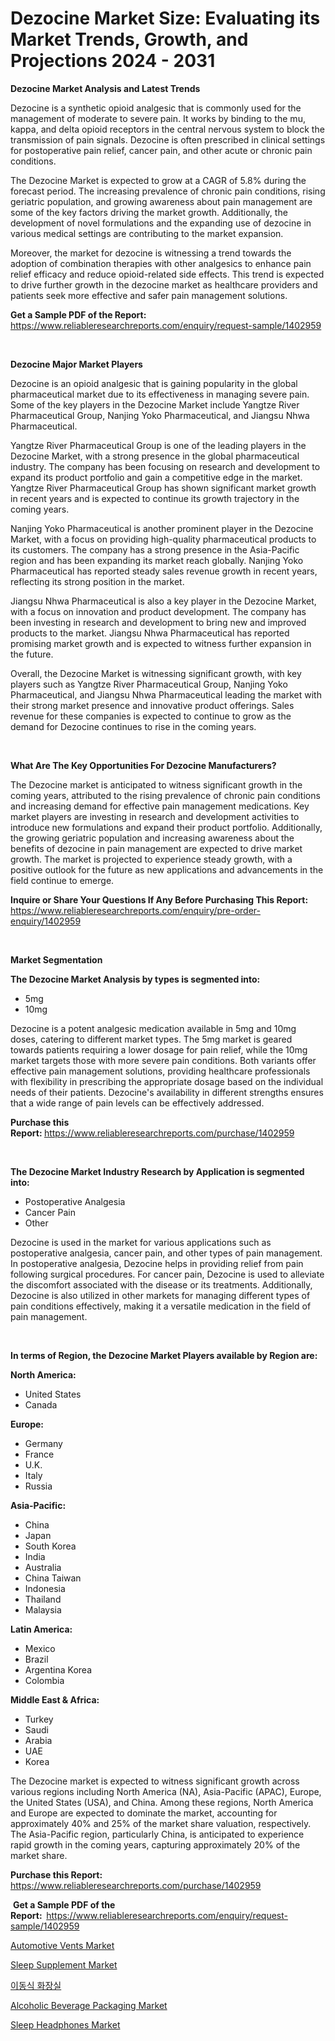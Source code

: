 <p><h1>Dezocine Market Size: Evaluating its Market Trends, Growth, and Projections 2024 - 2031</h1></p><p><strong>Dezocine Market Analysis and Latest Trends</strong></p>
<p><p>Dezocine is a synthetic opioid analgesic that is commonly used for the management of moderate to severe pain. It works by binding to the mu, kappa, and delta opioid receptors in the central nervous system to block the transmission of pain signals. Dezocine is often prescribed in clinical settings for postoperative pain relief, cancer pain, and other acute or chronic pain conditions.</p><p>The Dezocine Market is expected to grow at a CAGR of 5.8% during the forecast period. The increasing prevalence of chronic pain conditions, rising geriatric population, and growing awareness about pain management are some of the key factors driving the market growth. Additionally, the development of novel formulations and the expanding use of dezocine in various medical settings are contributing to the market expansion.</p><p>Moreover, the market for dezocine is witnessing a trend towards the adoption of combination therapies with other analgesics to enhance pain relief efficacy and reduce opioid-related side effects. This trend is expected to drive further growth in the dezocine market as healthcare providers and patients seek more effective and safer pain management solutions.</p></p>
<p><strong>Get a Sample PDF of the Report:&nbsp;</strong> <a href="https://www.reliableresearchreports.com/enquiry/request-sample/1402959">https://www.reliableresearchreports.com/enquiry/request-sample/1402959</a></p>
<p>&nbsp;</p>
<p><strong>Dezocine Major Market Players</strong></p>
<p><p>Dezocine is an opioid analgesic that is gaining popularity in the global pharmaceutical market due to its effectiveness in managing severe pain. Some of the key players in the Dezocine Market include Yangtze River Pharmaceutical Group, Nanjing Yoko Pharmaceutical, and Jiangsu Nhwa Pharmaceutical. </p><p>Yangtze River Pharmaceutical Group is one of the leading players in the Dezocine Market, with a strong presence in the global pharmaceutical industry. The company has been focusing on research and development to expand its product portfolio and gain a competitive edge in the market. Yangtze River Pharmaceutical Group has shown significant market growth in recent years and is expected to continue its growth trajectory in the coming years.</p><p>Nanjing Yoko Pharmaceutical is another prominent player in the Dezocine Market, with a focus on providing high-quality pharmaceutical products to its customers. The company has a strong presence in the Asia-Pacific region and has been expanding its market reach globally. Nanjing Yoko Pharmaceutical has reported steady sales revenue growth in recent years, reflecting its strong position in the market.</p><p>Jiangsu Nhwa Pharmaceutical is also a key player in the Dezocine Market, with a focus on innovation and product development. The company has been investing in research and development to bring new and improved products to the market. Jiangsu Nhwa Pharmaceutical has reported promising market growth and is expected to witness further expansion in the future.</p><p>Overall, the Dezocine Market is witnessing significant growth, with key players such as Yangtze River Pharmaceutical Group, Nanjing Yoko Pharmaceutical, and Jiangsu Nhwa Pharmaceutical leading the market with their strong market presence and innovative product offerings. Sales revenue for these companies is expected to continue to grow as the demand for Dezocine continues to rise in the coming years.</p></p>
<p>&nbsp;</p>
<p><strong>What Are The Key Opportunities For Dezocine Manufacturers?</strong></p>
<p><p>The Dezocine market is anticipated to witness significant growth in the coming years, attributed to the rising prevalence of chronic pain conditions and increasing demand for effective pain management medications. Key market players are investing in research and development activities to introduce new formulations and expand their product portfolio. Additionally, the growing geriatric population and increasing awareness about the benefits of dezocine in pain management are expected to drive market growth. The market is projected to experience steady growth, with a positive outlook for the future as new applications and advancements in the field continue to emerge.</p></p>
<p><strong>Inquire or Share Your Questions If Any Before Purchasing This Report:</strong> <a href="https://www.reliableresearchreports.com/enquiry/pre-order-enquiry/1402959">https://www.reliableresearchreports.com/enquiry/pre-order-enquiry/1402959</a></p>
<p>&nbsp;</p>
<p><strong>Market Segmentation</strong></p>
<p><strong>The Dezocine Market Analysis by types is segmented into:</strong></p>
<p><ul><li>5mg</li><li>10mg</li></ul></p>
<p><p>Dezocine is a potent analgesic medication available in 5mg and 10mg doses, catering to different market types. The 5mg market is geared towards patients requiring a lower dosage for pain relief, while the 10mg market targets those with more severe pain conditions. Both variants offer effective pain management solutions, providing healthcare professionals with flexibility in prescribing the appropriate dosage based on the individual needs of their patients. Dezocine's availability in different strengths ensures that a wide range of pain levels can be effectively addressed.</p></p>
<p><strong>Purchase this Report:&nbsp;</strong><a href="https://www.reliableresearchreports.com/purchase/1402959">https://www.reliableresearchreports.com/purchase/1402959</a></p>
<p>&nbsp;</p>
<p><strong>The Dezocine Market Industry Research by Application is segmented into:</strong></p>
<p><ul><li>Postoperative Analgesia</li><li>Cancer Pain</li><li>Other</li></ul></p>
<p><p>Dezocine is used in the market for various applications such as postoperative analgesia, cancer pain, and other types of pain management. In postoperative analgesia, Dezocine helps in providing relief from pain following surgical procedures. For cancer pain, Dezocine is used to alleviate the discomfort associated with the disease or its treatments. Additionally, Dezocine is also utilized in other markets for managing different types of pain conditions effectively, making it a versatile medication in the field of pain management.</p></p>
<p>&nbsp;</p>
<p><strong>In terms of Region, the Dezocine Market Players available by Region are:</strong></p>
<p>
    <p> <strong> North America: </strong>
        <ul>
            <li>United States</li>
            <li>Canada</li>
        </ul>
        </p> 
    <p> <strong> Europe: </strong>
        <ul>
            <li>Germany</li>
            <li>France</li>
            <li>U.K.</li>
            <li>Italy</li>
            <li>Russia</li>
        </ul>
        </p> 
    <p> <strong> Asia-Pacific: </strong>
        <ul>
            <li>China</li>
            <li>Japan</li>
            <li>South Korea</li>
            <li>India</li>
            <li>Australia</li>
            <li>China Taiwan</li>
            <li>Indonesia</li>
            <li>Thailand</li>
            <li>Malaysia</li>
        </ul>
        </p> 
    <p> <strong> Latin America: </strong>
        <ul>
            <li>Mexico</li>
            <li>Brazil</li>
            <li>Argentina Korea</li>
            <li>Colombia</li>
        </ul>
        </p> 
    <p> <strong> Middle East & Africa: </strong>
        <ul>
            <li>Turkey</li>
            <li>Saudi</li>
            <li>Arabia</li>
            <li>UAE</li>
            <li>Korea</li>
        </ul>
    </p>
    </p>
<p><p>The Dezocine market is expected to witness significant growth across various regions including North America (NA), Asia-Pacific (APAC), Europe, the United States (USA), and China. Among these regions, North America and Europe are expected to dominate the market, accounting for approximately 40% and 25% of the market share valuation, respectively. The Asia-Pacific region, particularly China, is anticipated to experience rapid growth in the coming years, capturing approximately 20% of the market share.</p></p>
<p><strong>Purchase this Report: </strong><a href="https://www.reliableresearchreports.com/purchase/1402959">https://www.reliableresearchreports.com/purchase/1402959</a></p>
<p>&nbsp;<strong>Get a Sample PDF of the Report:&nbsp;&nbsp;</strong><a href="https://www.reliableresearchreports.com/enquiry/request-sample/1402959">https://www.reliableresearchreports.com/enquiry/request-sample/1402959</a></p>
<p><strong></strong></p>
<p><p><a href="https://view.publitas.com/reportprime-1/automotive-vents-market-size-market-share-and-global-market-analysis-report-2024-2031/">Automotive Vents Market</a></p><p><a href="https://meowing-canidae-761.notion.site/Sleep-Supplement-Market-Offer-Valuable-Insights-into-Market-Size-Market-Share-Market-Trends-and-P-430307034d494424ba0d642b61645b4e">Sleep Supplement Market</a></p><p><a href="https://medium.com/@fredzurtlauf67806/%ED%9C%B4%EB%8C%80%EC%9A%A9-%ED%99%94%EC%9E%A5%EC%8B%A4-%EC%8B%9C%EC%9E%A5-%EA%B2%BD%EC%9F%81-%EB%B6%84%EC%84%9D-%EC%8B%9C%EC%9E%A5-%EB%8F%99%ED%96%A5-%EB%B0%8F-2031%EB%85%84%EA%B9%8C%EC%A7%80%EC%9D%98-%EC%98%88%EC%B8%A1-2504421e3889">이동식 화장실</a></p><p><a href="https://view.publitas.com/reportprime-1/alcoholic-beverage-packaging-market-size-reflecting-a-forecast-till-2031-market-by-type-by-application-and-by-geography/">Alcoholic Beverage Packaging Market</a></p><p><a href="https://frill-swim-3cd.notion.site/Sleep-Headphones-Market-Size-Reflecting-a-Forecast-Till-2031-Market-By-Type-By-Application-and-By--73f9acdcca6e441cb34305250e215395">Sleep Headphones Market</a></p></p>